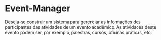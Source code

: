 # Event-Manager
Deseja-se construir um sistema para gerenciar as informações dos participantes das atividades de um evento acadêmico. As atividades deste evento podem ser, por exemplo, palestras, cursos, oficinas práticas, etc.
